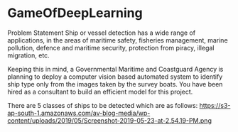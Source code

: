 # GameOfDeepLearning

Problem Statement
Ship or vessel detection has a wide range of applications, in the areas of maritime safety,  fisheries management, marine pollution, defence and maritime security, protection from piracy, illegal migration, etc.

Keeping this in mind, a Governmental Maritime and Coastguard Agency is planning to deploy a computer vision based automated system to identify ship type only from the images taken by the survey boats. You have been hired as a consultant to build an efficient model for this project.

There are 5 classes of ships to be detected which are as follows:
https://s3-ap-south-1.amazonaws.com/av-blog-media/wp-content/uploads/2019/05/Screenshot-2019-05-23-at-2.54.19-PM.png
